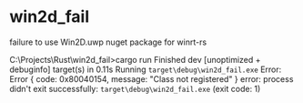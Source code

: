 # win2d_fail
failure to use Win2D.uwp nuget package for winrt-rs

C:\Projects\Rust\win2d_fail>cargo run
Finished dev [unoptimized + debuginfo] target(s) in 0.11s
Running `target\debug\win2d_fail.exe`
Error: Error { code: 0x80040154, message: "Class not registered" }
error: process didn't exit successfully: `target\debug\win2d_fail.exe` (exit code: 1)

